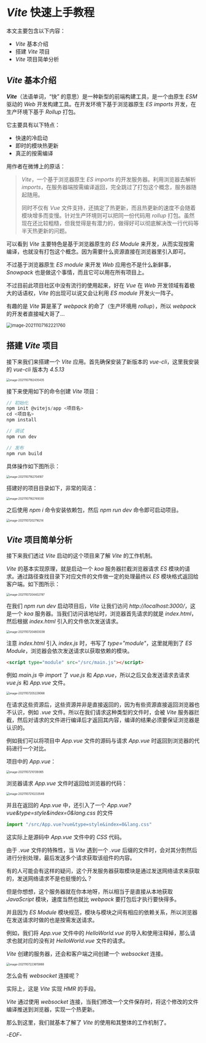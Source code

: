 # *Vite* 快速上手教程



本文主要包含以下内容：



- *Vite* 基本介绍
- 搭建 *Vite* 项目
- *Vite* 项目简单分析



## *Vite* 基本介绍



***Vite***（法语单词，“快” 的意思）是一种新型的前端构建工具，是一个由原生 *ESM* 驱动的 *Web* 开发构建工具。在开发环境下基于浏览器原生 *ES imports* 开发，在生产环境下基于 *Rollup* 打包。



它主要具有以下特点：

- 快速的冷启动
- 即时的模块热更新
- 真正的按需编译



用作者在微博上的原话：

>*Vite*，一个基于浏览器原生 *ES imports* 的开发服务器。利用浏览器去解析 *imports*，在服务器端按需编译返回，完全跳过了打包这个概念，服务器随起随用。
>
>同时不仅有 *Vue* 文件支持，还搞定了热更新，而且热更新的速度不会随着模块增多而变慢。针对生产环境则可以把同一份代码用 *rollup* 打包。虽然现在还比较粗糙，但我觉得是有潜力的，做得好可以彻底解决改一行代码等半天热更新的问题。

可以看到 *Vite* 主要特色是基于浏览器原生的 *ES Module* 来开发，从而实现按需编译，也就没有打包这个概念。因为需要什么资源直接在浏览器里引入即可。

不过基于浏览器原生 *ES module* 来开发 *Web* 应用也不是什么新鲜事，*Snowpack* 也是做这个事情，而且它可以用在所有项目上。

不过目前此项目社区中没有流行的使用起来，好在 *Vue* 在 *Web* 开发领域有着极大的话语权，*Vite* 的出现可以说又会让利用 *ES module* 开发火一阵子。

有趣的是 *Vite* 算是革了 *webpack* 的命了（生产环境用 *rollup*），所以 *webpack* 的开发者直接喊大哥了...

<img src="https://xiejie-typora.oss-cn-chengdu.aliyuncs.com/2021-11-07-082222.png" alt="image-20211107162221760" style="zoom: 80%;" />



## 搭建 *Vite* 项目



接下来我们来搭建一个 *Vite* 应用。首先确保安装了新版本的 *vue-cli*，这里我安装的 *vue-cli* 版本为 *4.5.13*

<img src="https://xiejie-typora.oss-cn-chengdu.aliyuncs.com/2021-11-07-082435.png" alt="image-20211107162435435" style="zoom:50%;" />

接下来使用如下的命令创建 *Vite* 项目：

```js
// 初始化
npm init @vitejs/app <项目名>
cd <项目名>
npm install

// 调试
npm run dev

// 发布
npm run build
```

具体操作如下图所示：

<img src="https://xiejie-typora.oss-cn-chengdu.aliyuncs.com/2021-11-07-082704.png" alt="image-20211107162704187" style="zoom:50%;" />

搭建好的项目目录如下，非常的简洁：

<img src="https://xiejie-typora.oss-cn-chengdu.aliyuncs.com/2021-11-07-082749.png" alt="image-20211107162749330" style="zoom:50%;" />



之后使用 *npm i* 命令安装依赖包，然后 *npm run dev* 命令即可启动项目。

<img src="https://xiejie-typora.oss-cn-chengdu.aliyuncs.com/2021-11-07-122717.png" alt="image-20211107202716214" style="zoom:50%;" />

## *Vite* 项目简单分析



接下来我们透过 *Vite* 启动的这个项目来了解 *Vite* 的工作机制。

*Vite* 的基本实现原理，就是启动一个 *koa* 服务器拦截浏览器请求 *ES* 模块的请求。通过路径查找目录下对应文件的文件做一定的处理最终以 *ES* 模块格式返回给客户端。如下图所示：

<img src="https://xiejie-typora.oss-cn-chengdu.aliyuncs.com/2021-11-07-124403.png" alt="image-20211107204402787" style="zoom:50%;" />

在我们 *npm run dev* 启动项目后，*Vite* 让我们访问 *http://localhost:3000/*，这是一个 *koa* 服务器。当我们访问该地址时，浏览器首先请求的就是 *index.html*，然后根据 *index.html* 引入的文件依次发送请求。

<img src="https://xiejie-typora.oss-cn-chengdu.aliyuncs.com/2021-11-07-124803.png" alt="image-20211107204803038" style="zoom:50%;" />

注意 *index.html* 引入 *index.js* 时，书写了 *type="module"*，这里就用到了 *ES Module*，浏览器会依次发送请求以获取依赖的模块。

```html
<script type="module" src="/src/main.js"></script>
```

例如 *main.js* 中 *import* 了 *vue.js* 和 *App.vue*，所以之后又会发送请求去请求 *vue.js* 和 *App.vue* 文件。

<img src="https://xiejie-typora.oss-cn-chengdu.aliyuncs.com/2021-11-07-125229.png" alt="image-20211107205229068" style="zoom:50%;" />

在请求这些资源后，这些资源并非是直接返回的，因为有些资源直接返回浏览器也不认识，例如 *.vue* 文件。所以在我们请求这种类型的文件时，会被 *Vite* 服务器拦截，然后对请求的文件进行编译后才返回其内容，编译的结果必须要保证浏览器是认识的。

例如我们可以将项目中 *App.vue* 文件的源码与请求 *App.vue* 时返回到浏览器的代码进行一个对比。

项目中的 *App.vue*：

<img src="https://xiejie-typora.oss-cn-chengdu.aliyuncs.com/2021-11-07-130140.png" alt="image-20211107210139365" style="zoom:50%;" />

浏览器请求 *App.vue* 文件时返回给浏览器的代码：

<img src="https://xiejie-typora.oss-cn-chengdu.aliyuncs.com/2021-11-07-130234.png" alt="image-20211107210233549" style="zoom:50%;" />

并且在返回的 *App.vue* 中，还引入了一个 *App.vue?vue&type=style&index=0&lang.css* 的文件

```js
import "/src/App.vue?vue&type=style&index=0&lang.css"
```

这实际上是源码中 *App.vue* 文件中的 *CSS* 代码。

由于 *.vue* 文件的特殊性，当 *Vite* 遇到一个 *.vue* 后缀的文件时，会对其分割然后进行分别处理，最后发送多个请求获取该组件的内容。

有的人可能会有这样的疑问，这个开发服务器获取模块是通过发送网络请求来获取的，发送网络请求不是也挺慢的么？

但是你想想，这个服务器就在你本地呀，所以相当于是直接从本地获取 *JavaScript* 模块，速度当然也就比 *webpack* 要打包后才执行要快得多。



并且因为 *ES Module* 模块规范，模块与模块之间有相应的依赖关系，所以浏览器在发送请求时做的也是按需发送请求。

例如，我们将 *App.vue* 文件中的 *HelloWorld.vue* 的导入和使用注释掉，那么请求也就对应的没有对 *HelloWorld.vue* 文件的请求。



*Vite* 创建的服务器，还会和客户端之间创建一个 *websocket* 连接。

<img src="https://xiejie-typora.oss-cn-chengdu.aliyuncs.com/2021-11-07-143616.png" alt="image-20211107223615868" style="zoom:50%;" />

怎么会有 *websocket* 连接呢？

实际上，这是 *Vite* 实现 *HMR* 的手段。

*Vite* 通过使用 *websocket* 连接，当我们修改一个文件保存时，将这个修改的文件编译推送到浏览器，实现一个热更新。

那么到这里，我们就基本了解了 *Vite* 的使用和其整体的工作机制了。


-*EOF*-


